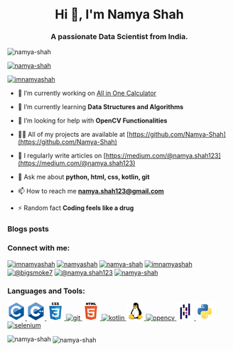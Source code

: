 <h1 align="center">Hi 👋, I'm Namya Shah</h1>
<h3 align="center">A passionate Data Scientist from India.</h3>

<p align="left"> <img src="https://komarev.com/ghpvc/?username=namya-shah&label=Profile%20views&color=0e75b6&style=flat" alt="namya-shah" /> </p>

<p align="left"> <a href="https://github.com/ryo-ma/github-profile-trophy"><img src="https://github-profile-trophy.vercel.app/?username=namya-shah" alt="namya-shah" /></a> </p>

<p align="left"> <a href="https://twitter.com/imnamyashah" target="blank"><img src="https://img.shields.io/twitter/follow/imnamyashah?logo=twitter&style=for-the-badge" alt="imnamyashah" /></a> </p>

- 🔭 I’m currently working on [All in One Calculator](https://github.com/Namya-Shah/Python-Codes/tree/main/All%20in%20One%20Calculator)

- 🌱 I’m currently learning **Data Structures and Algorithms**

- 🤝 I’m looking for help with **OpenCV Functionalities**

- 👨‍💻 All of my projects are available at [https://github.com/Namya-Shah](https://github.com/Namya-Shah)

- 📝 I regularly write articles on [https://medium.com/@namya.shah123](https://medium.com/@namya.shah123)

- 💬 Ask me about **python, html, css, kotlin, git**

- 📫 How to reach me **namya.shah123@gmail.com**

- ⚡ Random fact **Coding feels like a drug**

### Blogs posts
<!-- BLOG-POST-LIST:START -->
<!-- BLOG-POST-LIST:END -->

<h3 align="left">Connect with me:</h3>
<p align="left">
<a href="https://twitter.com/imnamyashah" target="blank"><img align="center" src="https://raw.githubusercontent.com/rahuldkjain/github-profile-readme-generator/master/src/images/icons/Social/twitter.svg" alt="imnamyashah" height="30" width="40" /></a>
<a href="https://linkedin.com/in/namyashah" target="blank"><img align="center" src="https://raw.githubusercontent.com/rahuldkjain/github-profile-readme-generator/master/src/images/icons/Social/linked-in-alt.svg" alt="namyashah" height="30" width="40" /></a>
<a href="https://stackoverflow.com/users/namya-shah" target="blank"><img align="center" src="https://raw.githubusercontent.com/rahuldkjain/github-profile-readme-generator/master/src/images/icons/Social/stack-overflow.svg" alt="namya-shah" height="30" width="40" /></a>
<a href="https://instagram.com/imnamyashah" target="blank"><img align="center" src="https://raw.githubusercontent.com/rahuldkjain/github-profile-readme-generator/master/src/images/icons/Social/instagram.svg" alt="imnamyashah" height="30" width="40" /></a>
<a href="https://hashnode.com/@bigsmoke7" target="blank"><img align="center" src="https://raw.githubusercontent.com/rahuldkjain/github-profile-readme-generator/master/src/images/icons/Social/hashnode.svg" alt="@bigsmoke7" height="30" width="40" /></a>
<a href="https://medium.com/@namya.shah123" target="blank"><img align="center" src="https://raw.githubusercontent.com/rahuldkjain/github-profile-readme-generator/master/src/images/icons/Social/medium.svg" alt="@namya.shah123" height="30" width="40" /></a>
<a href="https://www.leetcode.com/namya-shah" target="blank"><img align="center" src="https://raw.githubusercontent.com/rahuldkjain/github-profile-readme-generator/master/src/images/icons/Social/leet-code.svg" alt="namya-shah" height="30" width="40" /></a>
</p>

<h3 align="left">Languages and Tools:</h3>
<p align="left"> <a href="https://www.cprogramming.com/" target="_blank" rel="noreferrer"> <img src="https://raw.githubusercontent.com/devicons/devicon/master/icons/c/c-original.svg" alt="c" width="40" height="40"/> </a> <a href="https://www.w3schools.com/cpp/" target="_blank" rel="noreferrer"> <img src="https://raw.githubusercontent.com/devicons/devicon/master/icons/cplusplus/cplusplus-original.svg" alt="cplusplus" width="40" height="40"/> </a> <a href="https://www.w3schools.com/css/" target="_blank" rel="noreferrer"> <img src="https://raw.githubusercontent.com/devicons/devicon/master/icons/css3/css3-original-wordmark.svg" alt="css3" width="40" height="40"/> </a> <a href="https://git-scm.com/" target="_blank" rel="noreferrer"> <img src="https://www.vectorlogo.zone/logos/git-scm/git-scm-icon.svg" alt="git" width="40" height="40"/> </a> <a href="https://www.w3.org/html/" target="_blank" rel="noreferrer"> <img src="https://raw.githubusercontent.com/devicons/devicon/master/icons/html5/html5-original-wordmark.svg" alt="html5" width="40" height="40"/> </a> <a href="https://kotlinlang.org" target="_blank" rel="noreferrer"> <img src="https://www.vectorlogo.zone/logos/kotlinlang/kotlinlang-icon.svg" alt="kotlin" width="40" height="40"/> </a> <a href="https://www.linux.org/" target="_blank" rel="noreferrer"> <img src="https://raw.githubusercontent.com/devicons/devicon/master/icons/linux/linux-original.svg" alt="linux" width="40" height="40"/> </a> <a href="https://opencv.org/" target="_blank" rel="noreferrer"> <img src="https://www.vectorlogo.zone/logos/opencv/opencv-icon.svg" alt="opencv" width="40" height="40"/> </a> <a href="https://pandas.pydata.org/" target="_blank" rel="noreferrer"> <img src="https://raw.githubusercontent.com/devicons/devicon/2ae2a900d2f041da66e950e4d48052658d850630/icons/pandas/pandas-original.svg" alt="pandas" width="40" height="40"/> </a> <a href="https://www.python.org" target="_blank" rel="noreferrer"> <img src="https://raw.githubusercontent.com/devicons/devicon/master/icons/python/python-original.svg" alt="python" width="40" height="40"/> </a> <a href="https://www.selenium.dev" target="_blank" rel="noreferrer"> <img src="https://raw.githubusercontent.com/detain/svg-logos/780f25886640cef088af994181646db2f6b1a3f8/svg/selenium-logo.svg" alt="selenium" width="40" height="40"/> </a> </p>

<p><img align="left" src="https://github-readme-stats.vercel.app/api/top-langs?username=namya-shah&show_icons=true&locale=en&layout=compact" alt="namya-shah" /></p>

<p>&nbsp;<img align="center" src="https://github-readme-stats.vercel.app/api?username=namya-shah&show_icons=true&locale=en" alt="namya-shah" /></p>
